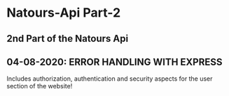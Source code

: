 # Natours-Api Part-2

## 2nd Part of the Natours Api

## 04-08-2020: ERROR HANDLING WITH EXPRESS

Includes authorization, authentication and security aspects for the user section of the website!
